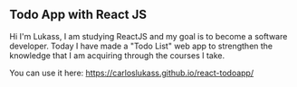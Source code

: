 
## Todo App with React JS

Hi I'm Lukass, I am studying ReactJS and my goal is to become a software developer. Today I have made a "Todo List" web app to strengthen the knowledge that I am acquiring through the courses I take.

You can use it here: https://carloslukass.github.io/react-todoapp/
